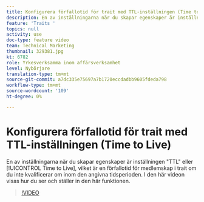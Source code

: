 ```yaml
---
title: Konfigurera förfallotid för trait med TTL-inställningen (Time to Live)
description: En av inställningarna när du skapar egenskaper är inställningen"TTL" eller"Time to Live", vilket är en förfallotid för medlemskap i kundvagnen om du inte gör det inom den angivna tidsperioden. I den här videon visas hur du ser och ställer in den här funktionen.
feature: 'Traits '
topics: null
activity: use
doc-type: feature video
team: Technical Marketing
thumbnail: 329381.jpg
kt: 6782
role: Yrkesverksamma inom affärsverksamhet
level: Nybörjare
translation-type: tm+mt
source-git-commit: a7dc335e75697a7b1720eccdadbb9605fdeda798
workflow-type: tm+mt
source-wordcount: '109'
ht-degree: 0%

---
```



# Konfigurera förfallotid för trait med TTL-inställningen (Time to Live)

En av inställningarna när du skapar egenskaper är inställningen &quot;TTL&quot; eller [!UICONTROL Time to Live], vilket är en förfallotid för medlemskap i trait om du inte kvalificerar om inom den angivna tidsperioden. I den här videon visas hur du ser och ställer in den här funktionen.

>[!VIDEO](https://video.tv.adobe.com/v/329381/?quality=12&learn=on)
